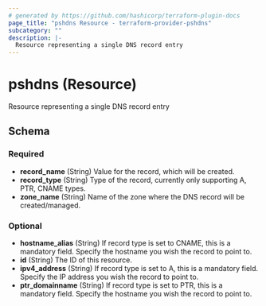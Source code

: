 ```yaml
---
# generated by https://github.com/hashicorp/terraform-plugin-docs
page_title: "pshdns Resource - terraform-provider-pshdns"
subcategory: ""
description: |-
  Resource representing a single DNS record entry
---
```


# pshdns (Resource)

Resource representing a single DNS record entry



<!-- schema generated by tfplugindocs -->
## Schema

### Required

- **record_name** (String) Value for the record, which will be created.
- **record_type** (String) Type of the record, currently only supporting A, PTR, CNAME types.
- **zone_name** (String) Name of the zone where the DNS record will be created/managed.

### Optional

- **hostname_alias** (String) If record type is set to CNAME, this is a mandatory field. Specify the hostname you wish the record to point to.
- **id** (String) The ID of this resource.
- **ipv4_address** (String) If record type is set to A, this is a mandatory field. Specify the IP address you wish the record to point to.
- **ptr_domainname** (String) If record type is set to PTR, this is a mandatory field. Specify the hostname you wish the record to point to.


